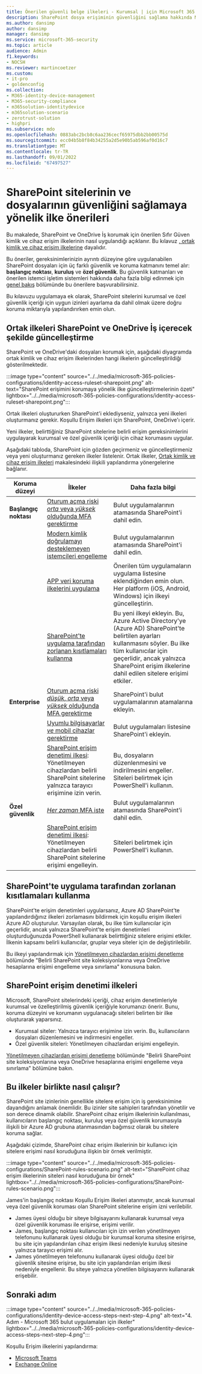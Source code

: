 ```yaml
---
title: Önerilen güvenli belge ilkeleri - Kurumsal | için Microsoft 365 Microsoft Docs
description: SharePoint dosya erişiminin güvenliğini sağlama hakkında Microsoft önerilerine yönelik ilkeleri açıklar.
ms.author: dansimp
author: dansimp
manager: dansimp
ms.service: microsoft-365-security
ms.topic: article
audience: Admin
f1.keywords:
- NOCSH
ms.reviewer: martincoetzer
ms.custom:
- it-pro
- goldenconfig
ms.collection:
- M365-identity-device-management
- M365-security-compliance
- m365solution-identitydevice
- m365solution-scenario
- zerotrust-solution
- highpri
ms.subservice: mdo
ms.openlocfilehash: 0883abc2bcb8c6aa236cecf65975dbb2bb00575d
ms.sourcegitcommit: ecc04b5b8f84b34255a2d5e90b5ab596af0d16c7
ms.translationtype: MT
ms.contentlocale: tr-TR
ms.lasthandoff: 09/01/2022
ms.locfileid: "67497527"
---
```

# <a name="policy-recommendations-for-securing-sharepoint-sites-and-files"></a>SharePoint sitelerinin ve dosyalarının güvenliğini sağlamaya yönelik ilke önerileri

Bu makalede, SharePoint ve OneDrive İş korumak için önerilen Sıfır Güven kimlik ve cihaz erişim ilkelerinin nasıl uygulandığı açıklanır. Bu kılavuz [, ortak kimlik ve cihaz erişim ilkelerine](identity-access-policies.md) dayalıdır.

Bu öneriler, gereksinimlerinizin ayrıntı düzeyine göre uygulanabilen SharePoint dosyaları için üç farklı güvenlik ve koruma katmanını temel alır: **başlangıç noktası**, **kuruluş** ve **özel güvenlik**. Bu güvenlik katmanları ve önerilen istemci işletim sistemleri hakkında daha fazla bilgi edinmek için [genel bakış](microsoft-365-policies-configurations.md) bölümünde bu önerilere başvurabilirsiniz.

Bu kılavuzu uygulamaya ek olarak, SharePoint sitelerini kurumsal ve özel güvenlik içeriği için uygun izinleri ayarlama da dahil olmak üzere doğru koruma miktarıyla yapılandırırken emin olun.

## <a name="updating-common-policies-to-include-sharepoint-and-onedrive-for-business"></a>Ortak ilkeleri SharePoint ve OneDrive İş içerecek şekilde güncelleştirme

SharePoint ve OneDrive'daki dosyaları korumak için, aşağıdaki diyagramda ortak kimlik ve cihaz erişim ilkelerinden hangi ilkelerin güncelleştirildiği gösterilmektedir.

:::image type="content" source="../../media/microsoft-365-policies-configurations/identity-access-ruleset-sharepoint.png" alt-text="SharePoint erişimini korumaya yönelik ilke güncelleştirmelerinin özeti" lightbox="../../media/microsoft-365-policies-configurations/identity-access-ruleset-sharepoint.png":::

Ortak ilkeleri oluştururken SharePoint'i eklediyseniz, yalnızca yeni ilkeleri oluşturmanız gerekir. Koşullu Erişim ilkeleri için SharePoint, OneDrive'ı içerir.

Yeni ilkeler, belirttiğiniz SharePoint sitelerine belirli erişim gereksinimlerini uygulayarak kurumsal ve özel güvenlik içeriği için cihaz korumasını uygular.

Aşağıdaki tabloda, SharePoint için gözden geçirmeniz ve güncelleştirmeniz veya yeni oluşturmanız gereken ilkeler listelenir. Ortak ilkeler, [Ortak kimlik ve cihaz erişim ilkeleri](identity-access-policies.md) makalesindeki ilişkili yapılandırma yönergelerine bağlanır.

|Koruma düzeyi|İlkeler|Daha fazla bilgi|
|---|---|---|
|**Başlangıç noktası**|[Oturum açma riski *orta* veya *yüksek* olduğunda MFA gerektirme](identity-access-policies.md#require-mfa-based-on-sign-in-risk)|Bulut uygulamalarının atamasında SharePoint'i dahil edin.|
||[Modern kimlik doğrulamayı desteklemeyen istemcileri engelleme](identity-access-policies.md#block-clients-that-dont-support-multi-factor)|Bulut uygulamalarının atamasında SharePoint'i dahil edin.|
||[APP veri koruma ilkelerini uygulama](identity-access-policies.md#apply-app-data-protection-policies)|Önerilen tüm uygulamaların uygulama listesine eklendiğinden emin olun. Her platform (iOS, Android, Windows) için ilkeyi güncelleştirin.|
||[SharePoint'te uygulama tarafından zorlanan kısıtlamaları kullanma](#use-app-enforced-restrictions-in-sharepoint)|Bu yeni ilkeyi ekleyin. Bu, Azure Active Directory'ye (Azure AD) SharePoint'te belirtilen ayarları kullanmasını söyler. Bu ilke tüm kullanıcılar için geçerlidir, ancak yalnızca SharePoint erişim ilkelerine dahil edilen sitelere erişimi etkiler.|
|**Enterprise**|[Oturum açma riski *düşük*, *orta* veya *yüksek* olduğunda MFA gerektirme](identity-access-policies.md#require-mfa-based-on-sign-in-risk)|SharePoint'i bulut uygulamalarının atamalarına ekleyin.|
||[Uyumlu bilgisayarlar *ve* mobil cihazlar gerektirme](identity-access-policies.md#require-compliant-pcs-and-mobile-devices)|Bulut uygulamaları listesine SharePoint'i ekleyin.|
||[SharePoint erişim denetimi ilkesi](#sharepoint-access-control-policies): Yönetilmeyen cihazlardan belirli SharePoint sitelerine yalnızca tarayıcı erişimine izin verin.|Bu, dosyaların düzenlenmesini ve indirilmesini engeller. Siteleri belirtmek için PowerShell'i kullanın.|
|**Özel güvenlik**|[*Her zaman* MFA iste](identity-access-policies.md#require-mfa-based-on-sign-in-risk)|Bulut uygulamalarının atamasında SharePoint'i dahil edin.|
||[SharePoint erişim denetimi ilkesi](#use-app-enforced-restrictions-in-sharepoint): Yönetilmeyen cihazlardan belirli SharePoint sitelerine erişimi engelleyin.|Siteleri belirtmek için PowerShell'i kullanın.|

## <a name="use-app-enforced-restrictions-in-sharepoint"></a>SharePoint'te uygulama tarafından zorlanan kısıtlamaları kullanma

SharePoint'te erişim denetimleri uygularsanız, Azure AD SharePoint'te yapılandırdığınız ilkeleri zorlamasını bildirmek için koşullu erişim ilkeleri Azure AD oluşturulur. Varsayılan olarak, bu ilke tüm kullanıcılar için geçerlidir, ancak yalnızca SharePoint'te erişim denetimleri oluşturduğunuzda PowerShell kullanarak belirttiğiniz sitelere erişimi etkiler. İlkenin kapsamı belirli kullanıcılar, gruplar veya siteler için de değiştirilebilir.

Bu ilkeyi yapılandırmak için [Yönetilmeyen cihazlardan erişimi denetleme](/sharepoint/control-access-from-unmanaged-devices) bölümünde "Belirli SharePoint site koleksiyonlarına veya OneDrive hesaplarına erişimi engelleme veya sınırlama" konusuna bakın.

## <a name="sharepoint-access-control-policies"></a>SharePoint erişim denetimi ilkeleri

Microsoft, SharePoint sitelerindeki içeriği, cihaz erişim denetimleriyle kurumsal ve özelleştirilmiş güvenlik içeriğiyle korumanızı önerir. Bunu, koruma düzeyini ve korumanın uygulanacağı siteleri belirten bir ilke oluşturarak yaparsınız.

- Kurumsal siteler: Yalnızca tarayıcı erişimine izin verin. Bu, kullanıcıların dosyaları düzenlemesini ve indirmesini engeller.
- Özel güvenlik siteleri: Yönetilmeyen cihazlardan erişimi engelleyin.

[Yönetilmeyen cihazlardan erişimi denetleme](/sharepoint/control-access-from-unmanaged-devices) bölümünde "Belirli SharePoint site koleksiyonlarına veya OneDrive hesaplarına erişimi engelleme veya sınırlama" bölümüne bakın.

## <a name="how-these-policies-work-together"></a>Bu ilkeler birlikte nasıl çalışır?

SharePoint site izinlerinin genellikle sitelere erişim için iş gereksinimine dayandığını anlamak önemlidir. Bu izinler site sahipleri tarafından yönetilir ve son derece dinamik olabilir. SharePoint cihaz erişim ilkelerinin kullanılması, kullanıcıların başlangıç noktası, kuruluş veya özel güvenlik korumasıyla ilişkili bir Azure AD grubuna atanmasından bağımsız olarak bu sitelere koruma sağlar.

Aşağıdaki çizimde, SharePoint cihaz erişim ilkelerinin bir kullanıcı için sitelere erişimi nasıl koruduğuna ilişkin bir örnek verilmiştir.

:::image type="content" source="../../media/microsoft-365-policies-configurations/SharePoint-rules-scenario.png" alt-text="SharePoint cihaz erişim ilkelerinin siteleri nasıl koruduğuna bir örnek" lightbox="../../media/microsoft-365-policies-configurations/SharePoint-rules-scenario.png":::

James'in başlangıç noktası Koşullu Erişim ilkeleri atanmıştır, ancak kurumsal veya özel güvenlik koruması olan SharePoint sitelerine erişim izni verilebilir.

- James üyesi olduğu bir siteye bilgisayarını kullanarak kurumsal veya özel güvenlik koruması ile erişirse, erişimi verilir.
- James, başlangıç noktası kullanıcıları için izin verilen yönetilmeyen telefonunu kullanarak üyesi olduğu bir kurumsal koruma sitesine erişirse, bu site için yapılandırılan cihaz erişim ilkesi nedeniyle kuruluş sitesine yalnızca tarayıcı erişimi alır.
- James yönetilmeyen telefonunu kullanarak üyesi olduğu özel bir güvenlik sitesine erişirse, bu site için yapılandırılan erişim ilkesi nedeniyle engellenir. Bu siteye yalnızca yönetilen bilgisayarını kullanarak erişebilir.

## <a name="next-step"></a>Sonraki adım

:::image type="content" source="../../media/microsoft-365-policies-configurations/identity-device-access-steps-next-step-4.png" alt-text="4. Adım - Microsoft 365 bulut uygulamaları için ilkeler" lightbox="../../media/microsoft-365-policies-configurations/identity-device-access-steps-next-step-4.png":::

Koşullu Erişim ilkelerini yapılandırma:

- [Microsoft Teams](teams-access-policies.md)
- [Exchange Online](secure-email-recommended-policies.md)
